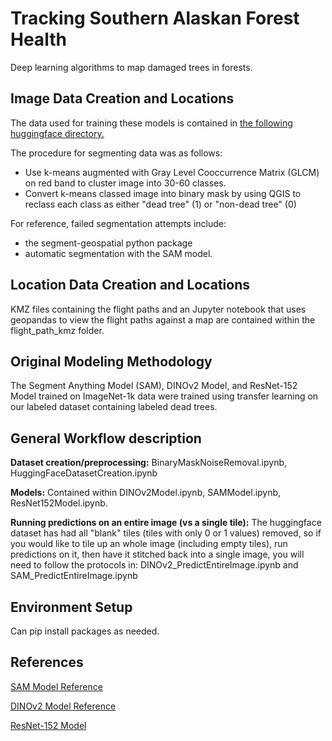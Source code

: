 # Tracking Southern Alaskan Forest Health 

Deep learning algorithms to map damaged trees in forests.

## Image Data Creation and Locations

The data used for training these models is contained in [the following huggingface directory.](https://huggingface.co/datasets/saking3/alaska_dead_trees) 

The procedure for segmenting data was as follows: 
- Use k-means augmented with Gray Level Cooccurrence Matrix (GLCM) on red band to cluster image into 30-60 classes.
- Convert k-means classed image into binary mask by using QGIS to reclass each class as either "dead tree" (1) or "non-dead tree" (0)

For reference, failed segmentation attempts include: 
- the segment-geospatial python package
- automatic segmentation with the SAM model.  

## Location Data Creation and Locations

KMZ files containing the flight paths and an Jupyter notebook that uses geopandas to view the flight paths against a map are contained within the flight_path_kmz folder. 

## Original Modeling Methodology

The Segment Anything Model (SAM), DINOv2 Model, and ResNet-152 Model trained on ImageNet-1k data were trained using transfer learning on our labeled dataset containing labeled dead trees.

## General Workflow description
**Dataset creation/preprocessing:** BinaryMaskNoiseRemoval.ipynb, HuggingFaceDatasetCreation.ipynb

**Models:** Contained within DINOv2Model.ipynb, SAMModel.ipynb, ResNet152Model.ipynb.

**Running predictions on an entire image (vs a single tile):** The huggingface dataset has had all "blank" tiles (tiles with only 0 or 1 values) removed, so if you would like to tile up an whole image (including empty tiles), run predictions on it, then have it stitched back into a single image, you will need to follow the protocols in: DINOv2_PredictEntireImage.ipynb and SAM_PredictEntireImage.ipynb  

## Environment Setup
Can pip install packages as needed. 

## References
[SAM Model Reference](https://github.com/bnsreenu/python_for_microscopists/blob/master/331_fine_tune_SAM_mito.ipynb)

[DINOv2 Model Reference](https://github.com/NielsRogge/Transformers-Tutorials/blob/master/DINOv2/Train_a_linear_classifier_on_top_of_DINOv2_for_semantic_segmentation.ipynb)

[ResNet-152 Model](https://huggingface.co/microsoft/resnet-152)
